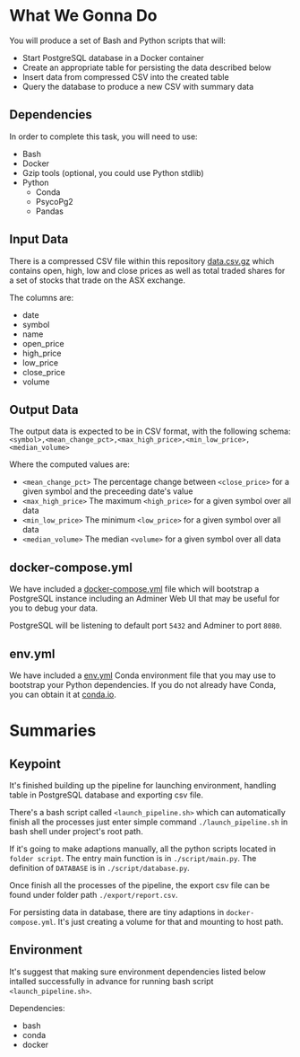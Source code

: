 # What We Gonna Do

You will produce a set of Bash and Python scripts that will:
* Start PostgreSQL database in a Docker container
* Create an appropriate table for persisting the data described below
* Insert data from compressed CSV into the created table
* Query the database to produce a new CSV with summary data

## Dependencies
In order to complete this task, you will need to use:
* Bash
* Docker
* Gzip tools (optional, you could use Python stdlib)
* Python
    * Conda
    * PsycoPg2
    * Pandas

## Input Data
There is a compressed CSV file within this repository [data.csv.gz](data.csv.gz) which contains open, high, low
and close prices as well as total traded shares for a set of stocks that trade on the ASX exchange.

The columns are:
* date
* symbol
* name
* open_price
* high_price
* low_price
* close_price
* volume

## Output Data
The output data is expected to be in CSV format, with the following schema:
    `<symbol>,<mean_change_pct>,<max_high_price>,<min_low_price>,<median_volume>`

Where the computed values are:
* `<mean_change_pct>` The percentage change between `<close_price>` for a given symbol and the preceeding date's value
* `<max_high_price>` The maximum `<high_price>` for a given symbol over all data
* `<min_low_price>` The minimum `<low_price>` for a given symbol over all data
* `<median_volume>` The median `<volume>` for a given symbol over all data

## docker-compose.yml
We have included a [docker-compose.yml](docker-compose.yml) file which will bootstrap a PostgreSQL instance including an Adminer Web UI
that may be useful for you to debug your data.

PostgreSQL will be listening to default port `5432` and Adminer to port `8080`.

## env.yml
We have included a [env.yml](env.yml) Conda environment file that you may use to bootstrap your Python dependencies.
If you do not already have Conda, you can obtain it at [conda.io](https://conda.io).

# Summaries
## Keypoint
It's finished building up the pipeline for launching environment, handling table in PostgreSQL database and exporting 
csv file. 

There's a bash script called `<launch_pipeline.sh>` which can automatically finish all the processes just enter simple
command `./launch_pipeline.sh` in bash shell under project's root path.

If it's going to make adaptions manually, all the python scripts located in `folder script`. The entry main function is
in `./script/main.py`. The definition of `DATABASE` is in `./script/database.py`.

Once finish all the processes of the pipeline, the export csv file can be found under folder path `./export/report.csv`.

For persisting data in database, there are tiny adaptions in `docker-compose.yml`. It's just creating a volume for 
that and mounting to host path. 

## Environment
It's suggest that making sure environment dependencies listed below intalled successfully in advance for running bash 
script `<launch_pipeline.sh>`.

Dependencies:
* bash
* conda
* docker
